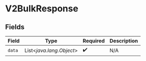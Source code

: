 # V2BulkResponse


## Fields

| Field                    | Type                     | Required                 | Description              |
| ------------------------ | ------------------------ | ------------------------ | ------------------------ |
| `data`                   | List<*java.lang.Object*> | :heavy_check_mark:       | N/A                      |
